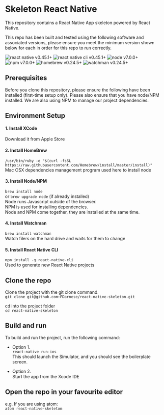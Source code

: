 # Skeleton React Native

This repository contains a React Native App skeleton powered by React Native.

This repo has been built and tested using the following software and associated
versions, please ensure you meet the minimum version shown below for each in
order for this repo to run correctly.

![react native v0.45.1+](https://img.shields.io/badge/react_native-v0.45.1%2B-brightgreen.svg) ![react native cli v0.45.1+](https://img.shields.io/badge/react_native_cli-v2.0.1%2B-brightgreen.svg) ![node v7.0.0+](https://img.shields.io/badge/node-v8.1.3%2B-brightgreen.svg) ![npm v7.0.0+](https://img.shields.io/badge/npm-v5.0.3%2B-brightgreen.svg) ![homebrew v0.24.5+](https://img.shields.io/badge/homebrew-v1.2.4%2B-brightgreen.svg) ![watchman v0.24.5+](https://img.shields.io/badge/watchman-v4.7.0%2B-brightgreen.svg)


## Prerequisites

Before you clone this repository, please ensure the following have been installed
(first-time setup only). Please also ensure that you have node/NPM installed.
We are also using NPM to manage our project dependencies.

## Environment Setup

#### 1. Install XCode<br>
Download it from Apple Store

#### 2. Install HomeBrew<br>
`/usr/bin/ruby -e "$(curl -fsSL https://raw.githubusercontent.com/Homebrew/install/master/install)"`<br>
Mac OSX dependencies management program used here to install node

#### 3. Install Node/NPM<br>
`brew install node`  
or  `brew upgrade node` (if already installed)<br>
Node runs Javascript outside of the browser.<br>
NPM is used for installing dependencies.<br>
Node and NPM come together, they are installed at the same time.

#### 4. Install Watchman<br>
`brew install watchman`<br>
Watch filers on the hard drive and waits for them to change

#### 5. Install React Native CLI<br>
`npm install -g react-native-cli`<br>
Used to generate new React Native projects

## Clone the repo
Clone the project with the git clone command.<br>
`git clone git@github.com:FDarnese/react-native-skeleton.git`<br>

cd into the project folder<br>
`cd react-native-skeleton`

## Build and run
To build and run the project, run the following command:
* Option 1.<br>
`react-native run-ios`<br>
This should launch the Simulator, and you should see the boilerplate screen.

* Option 2.<br>
Start the app from the Xcode IDE

## Open the repo in your favourite editor
e.g. If you are using atom:<br>
`atom react-native-skeleton`
